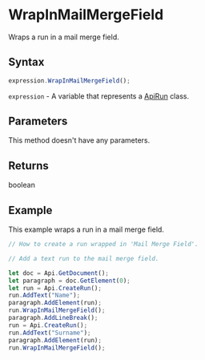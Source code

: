 # WrapInMailMergeField

Wraps a run in a mail merge field.

## Syntax

```javascript
expression.WrapInMailMergeField();
```

`expression` - A variable that represents a [ApiRun](../ApiRun.md) class.

## Parameters

This method doesn't have any parameters.

## Returns

boolean

## Example

This example wraps a run in a mail merge field.

```javascript editor-docx
// How to create a run wrapped in 'Mail Merge Field'.

// Add a text run to the mail merge field.

let doc = Api.GetDocument();
let paragraph = doc.GetElement(0);
let run = Api.CreateRun();
run.AddText("Name");
paragraph.AddElement(run);
run.WrapInMailMergeField();
paragraph.AddLineBreak();
run = Api.CreateRun();
run.AddText("Surname");
paragraph.AddElement(run);
run.WrapInMailMergeField();
```
